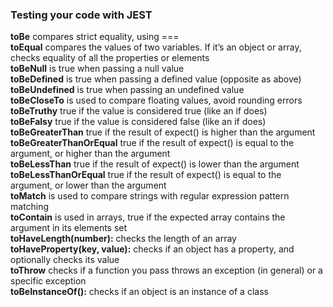 ### Testing your code with JEST

**toBe** compares strict equality, using === <br />
**toEqual** compares the values of two variables. If it’s an object or array, checks equality of all the properties or elements<br />
**toBeNull** is true when passing a null value<br />
**toBeDefined** is true when passing a defined value (opposite as above)<br />
**toBeUndefined** is true when passing an undefined value<br />
**toBeCloseTo** is used to compare floating values, avoid rounding errors<br />
**toBeTruthy** true if the value is considered true (like an if does)<br />
**toBeFalsy** true if the value is considered false (like an if does)<br />
**toBeGreaterThan** true if the result of expect() is higher than the argument<br />
**toBeGreaterThanOrEqual** true if the result of expect() is equal to the argument, or higher than the argument<br />
**toBeLessThan** true if the result of expect() is lower than the argument<br />
**toBeLessThanOrEqual** true if the result of expect() is equal to the argument, or lower than the argument<br />
**toMatch** is used to compare strings with regular expression pattern matching<br />
**toContain** is used in arrays, true if the expected array contains the argument in its elements set<br />
**toHaveLength(number):** checks the length of an array<br />
**toHaveProperty(key, value):** checks if an object has a property, and optionally checks its value<br />
**toThrow** checks if a function you pass throws an exception (in general) or a specific exception<br />
**toBeInstanceOf():** checks if an object is an instance of a class<br />